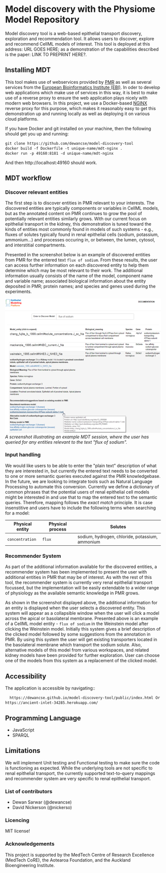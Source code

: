 # Model discovery with the Physiome Model Repository

Model discovery tool is a web-based epithelial transport discovery, exploration and recommendation tool. It allows users to discover, explore and recommend CellML models of interest. This tool is deployed at this address: URL GOES HERE; as a demonstration of the capabilities described is the paper: LINK TO PREPRINT HERE?.

## Installing MDT

This tool makes use of webservices provided by [PMR](https://models.physiomeproject.org) as well as several services from the [European Bioinformatics Institute (EBI)](https://www.ebi.ac.uk/services). In oder to develop web applications which make use of services in this way, it is best to make use of a reverse proxy to ensure the web application plays nicely with modern web browsers. In this project, we use a Docker-based [NGINX](http://nginx.org/) reverse proxy for this purpose, which makes it reasonably easy to get this demonstration up and running locally as well as deploying it on various cloud platforms.

If you have Docker and git installed on your machine, then the following should get you up and running:
```
git clone https://github.com/dewancse/model-discovery-tool
docker build -f Dockerfile -t unique-name/mdt-nginx .
docker run -p 49160:8181 -d unique-name/mdt-nginx
```
And then http://localhost:49160 should work.

## MDT workflow

### Discover relevant entities

The first step is to discover entities in PMR relevant to your interests. The discovered entities are typically components or variables in CellML models, but as the annotated content on PMR continues to grow the pool of potentially relevant entities similarly grows. With our current focus on epithelial transport in the kidney, this demonstration is tuned toward the kinds of entities most commonly found in models of such systems - e.g., fluxes of solutes typically found in renal epithelial cells (sodium, potassium, ammonium...) and processes occuring in, or between, the lumen, cytosol, and interstitial compartments.

Presented in the screenshot below is an example of discovered entities from PMR for the entered text `flux of sodium`. From these results, the user can access further information on each discovered entity to help them determine which may be most relevant to their work. The additional information usually consists of the name of the model, component name and variable name; associated biological information about the entity deposited in PMR; protein names; and species and genes used during the experiments.

![Example MDT session](public/img/UseCaseDiagram.png)
*A screenshot illustrating an example MDT session, where the user has queried for any entities relevant to the text "flux of sodium".*

### Input handling

We would like users to be able to enter the "plain text" description of what they are interested in, but currently the entered text needs to be converted to one or more semantic queries executed against the PMR knowledgebase. In the future, we are looking to integrate tools such as Natural Language Processing to automate this conversion. Currently we define a dictionary of common phrases that the potential users of renal epithelial cell models might be interested in and use that to map the entered text to the semantic queries. Therefore, mapping follows the *exact match* principle. It is case insenstitive and users have to include the following terms when searching for a model:

| Physical entity | Physical process | Solutes |
| --- | --- | --- |
| `concentration` | `flux` | sodium, hydrogen, chloride, potassium, ammonium |

### Recommender System

As part of the additional information available for the discovered entities, a recommender system has been implemented to present the user with additional entities in PMR that may be of interest. As with the rest of this tool, the recommender system is currently very renal epithelial transport focussed, but the implementation will be easily extendable to a wider range of physiology as the available semantic knowledge in PMR grows.

As shown in the screenshot displayed above, the additional information for an entity is displayed when the user selects a discovered entity. This system will appear as a collapsible window when the user will click a model across the apical or basolateral membrane. Presented above is an example of a CellML model entity - `flux of sodium` in the Weinstein model after clicking the Weinstein model. Initially this system gives a brief description of the clicked model followed by some suggestions from the annotation in PMR. By using this system the user will get existing transporters located in the basolateral membrane which transport the sodium solute. Also, alternative models of this model from various workspaces, and related kidney models have been provided for further exploration. User can choose one of the models from this system as a replacement of the clicked model.

## Accessibility
The application is accessible by navigating::
```
  https://dewancse.github.io/model-discovery-tool/public/index.html Or https://ancient-inlet-34285.herokuapp.com/
```

## Programming Language
- JavaScript
- SPARQL

## Limitations
We will implement Unit testing and Functional testing to make sure the code is functioning as expected. While the underlying tools are not specific to renal epithelial transport, the currently supported text-to-query mappings and recommender system are very specific to renal epithelial transport.

### List of contributors
- Dewan Sarwar (@dewancse)
- David Nickerson (@nickerso)

### Licencing
MIT license!

### Acknowledgements
This project is supported by the MedTech Centre of Research Excellence (MedTech CoRE), the Aotearoa Foundation, and the Auckland Bioengineering Institute.

